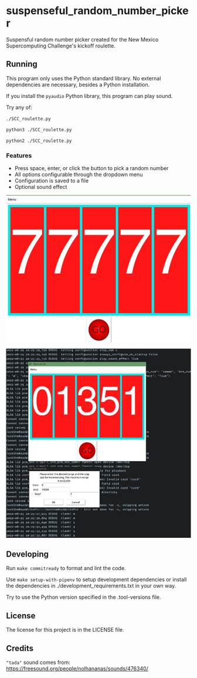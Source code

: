 # suspenseful_random_number_picker

Suspensful random number picker created for the New Mexico Supercomputing Challenge's kickoff roulette.

## Running

This program only uses the Python standard library.
No external dependencies are necessary, besides a Python installation.

If you install the `pyaudio` Python library, this program can play sound.

Try any of:

```
./SCC_roulette.py
```

```
python3 ./SCC_roulette.py
```

```
python2 ./SCC_roulette.py
```

### Features

- Press space, enter, or click the button to pick a random number
- All options configurable through the dropdown menu 
- Configuration is saved to a file
- Optional sound effect

![A screenshot of the program displaying a number](./77777.png)

![A screenshot of various parts of the program](./demo.png)

## Developing

Run `make commitready` to format and lint the code.

Use `make setup-with-pipenv` to setup development dependencies or install the dependencies in ./development_requirements.txt in your own way.

Try to use the Python version specified in the .tool-versions file.

<!-- TODO we may use tox to test on many other Python versions -->

## License

The license for this project is in the LICENSE file.

## Credits

`"tada"` sound comes from: https://freesound.org/people/nolhananas/sounds/476340/

